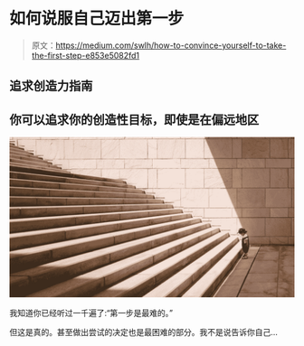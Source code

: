 # 如何说服自己迈出第一步

> 原文：<https://medium.com/swlh/how-to-convince-yourself-to-take-the-first-step-e853e5082fd1>

## 追求创造力指南

## 你可以追求你的创造性目标，即使是在偏远地区

![](img/deefea81cdf399b3ccb8af2d7bad2265.png)

我知道你已经听过一千遍了:“第一步是最难的。”

但这是真的。甚至做出尝试的决定也是最困难的部分。我不是说告诉你自己…